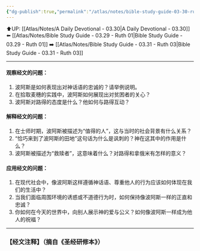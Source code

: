 ```yaml
---
{"dg-publish":true,"permalink":"/atlas/notes/bible-study-guide-03-30-ruth-02/"}
---
```


⬆️UP: [[Atlas/Notes/A Daily Devotional - 03.30\|A Daily Devotional - 03.30]]
⬅️ [[Atlas/Notes/Bible Study Guide - 03.29 - Ruth 01\|Bible Study Guide - 03.29 - Ruth 01]]
➡️ [[Atlas/Notes/Bible Study Guide - 03.31 - Ruth 03\|Bible Study Guide - 03.31 - Ruth 03]] 

---

#### 观察经文的问题：

1. 波阿斯是如何表现出对神话语的忠诚的？请举例说明。
2. 在拾取麦穗的实践中，波阿斯如何展现出对贫困者的关心？
3. 波阿斯对路得的态度是什么？他如何与路得互动？

#### 解释经文的问题：

1. 在士师时期，波阿斯被描述为“值得的人”，这与当时的社会背景有什么关系？
2. “恰巧来到了波阿斯的田地”这句话为什么是讽刺的？神在这其中的作用是什么？
3. 波阿斯被描述为“救赎者”，这意味着什么？对路得和拿俄米有怎样的意义？

#### 应用经文的问题：

1. 在现代社会中，像波阿斯这样遵循神话语、尊重他人的行为应该如何体现在我们的生活中？
2. 当我们面临周围环境的诱惑或不道德行为时，如何保持像波阿斯一样的正直和忠诚？
3. 你如何在今天的世界中，向别人展示神的爱与公义？如何像波阿斯一样成为他人的祝福？

---
### 【经文注释】（摘自《圣经研修本》）
